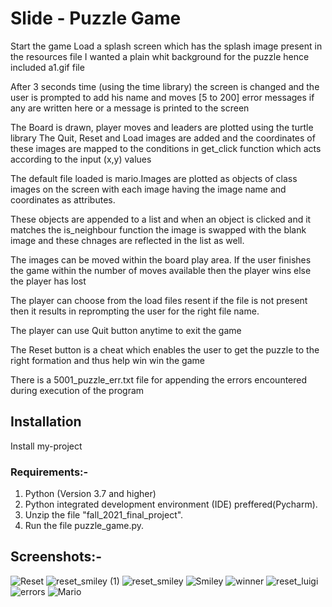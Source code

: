 # Slide - Puzzle Game

Start the game 
Load a splash screen which has the splash image present in the resources file
I wanted a plain whit background for the puzzle hence included a1.gif file

After 3 seconds time (using the time library) the screen is changed and the user is prompted to 
add his name and moves [5 to 200]
error messages if any are written here or a message is printed to the screen

The Board is drawn, player moves and leaders are plotted using the turtle library
The Quit, Reset and Load images are added and the coordinates of these images are mapped
to the conditions in get_click function which acts according to the input (x,y) values

The default file loaded is mario.Images are plotted as objects of class images on the screen
with each image having the image name and coordinates as attributes.
 
These objects are appended to a list and when an object is clicked and it
matches the is_neighbour function the image is swapped with the blank image and 
these chnages are reflected in the list as well.

The images can be moved within the board play area. If the user finishes the game within 
the number of moves available then the player wins else the player has lost 

The player can choose from the load files resent if the file is not present then 
it results in reprompting the user for the right file name.

The player can use Quit button anytime to exit the game

The Reset button is a cheat which enables the user to get the puzzle to the right formation and thus help win win the game

There is a 5001_puzzle_err.txt file for appending the errors encountered during execution of the program
## Installation
Install my-project 

### Requirements:-

 1. Python (Version 3.7 and higher)
 2. Python integrated development environment (IDE) preffered(Pycharm).
 3. Unzip the file "fall_2021_final_project".
 4. Run the file puzzle_game.py.

## Screenshots:-

![Reset](https://user-images.githubusercontent.com/65457905/156275267-7960d039-b6be-4f16-b196-13fd4f043c74.PNG)
![reset_smiley (1)](https://user-images.githubusercontent.com/65457905/156275268-10bfb46b-292a-4a50-8977-751109c6f9ff.png)
![reset_smiley](https://user-images.githubusercontent.com/65457905/156275270-9e3d3b78-4e63-4b4b-a73a-562c8ff78a66.PNG)
![Smiley](https://user-images.githubusercontent.com/65457905/156275272-d1b0bae3-97d8-4c11-a6d3-d27e64394384.PNG)
![winner](https://user-images.githubusercontent.com/65457905/156275273-94f064db-9dc1-43b8-ba70-09666613e772.PNG)
![reset_luigi](https://user-images.githubusercontent.com/65457905/156275274-0fcfbe0a-ac4f-40a0-9e9f-5f0479765cfd.PNG)
![errors](https://user-images.githubusercontent.com/65457905/156275275-034371ba-8ca6-4ad8-9c2f-20c6155721c6.PNG)
![Mario](https://user-images.githubusercontent.com/65457905/156275277-72d8e8a1-08cd-4201-804b-085d3ddce703.PNG)
